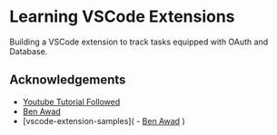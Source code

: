 
# Learning VSCode Extensions

Building a VSCode extension to track tasks equipped with OAuth and Database.

## Acknowledgements

 - [Youtube Tutorial Followed](https://youtu.be/a5DX5pQ9p5M?si=2NfIP465Lk3xn63E)
 - [Ben Awad](https://www.youtube.com/@bawad)
 - [vscode-extension-samples]( - [Ben Awad](https://www.youtube.com/@bawad)
)